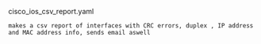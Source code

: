 cisco_ios_csv_report.yaml

    makes a csv report of interfaces with CRC errors, duplex , IP address and MAC address info, sends email aswell
